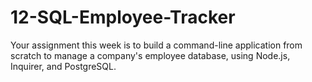 # 12-SQL-Employee-Tracker
Your assignment this week is to build a command-line application from scratch to manage a company's employee database, using Node.js, Inquirer, and PostgreSQL.
